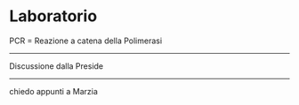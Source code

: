 # Laboratorio

PCR = Reazione a catena della Polimerasi

---
Discussione dalla Preside

---

chiedo appunti a Marzia	
<!--stackedit_data:
eyJoaXN0b3J5IjpbMTUyNjYzOTY5Myw4NzgzMzU3ODhdfQ==
-->